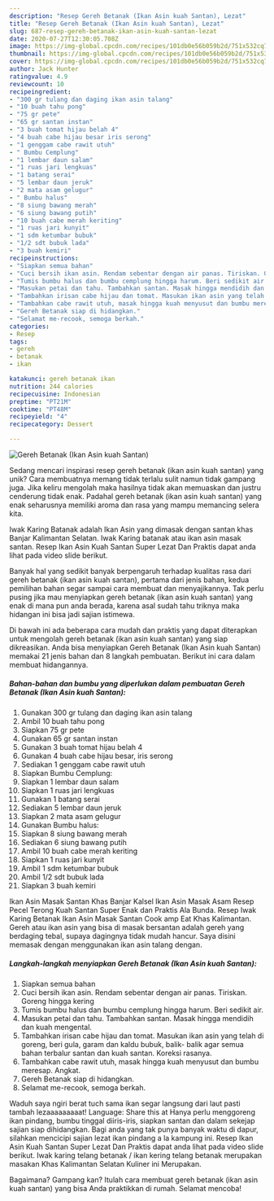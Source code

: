 ```yaml
---
description: "Resep Gereh Betanak (Ikan Asin kuah Santan), Lezat"
title: "Resep Gereh Betanak (Ikan Asin kuah Santan), Lezat"
slug: 687-resep-gereh-betanak-ikan-asin-kuah-santan-lezat
date: 2020-07-27T12:30:05.708Z
image: https://img-global.cpcdn.com/recipes/101db0e56b059b2d/751x532cq70/gereh-betanak-ikan-asin-kuah-santan-foto-resep-utama.jpg
thumbnail: https://img-global.cpcdn.com/recipes/101db0e56b059b2d/751x532cq70/gereh-betanak-ikan-asin-kuah-santan-foto-resep-utama.jpg
cover: https://img-global.cpcdn.com/recipes/101db0e56b059b2d/751x532cq70/gereh-betanak-ikan-asin-kuah-santan-foto-resep-utama.jpg
author: Jack Hunter
ratingvalue: 4.9
reviewcount: 10
recipeingredient:
- "300 gr tulang dan daging ikan asin talang"
- "10 buah tahu pong"
- "75 gr pete"
- "65 gr santan instan"
- "3 buah tomat hijau belah 4"
- "4 buah cabe hijau besar iris serong"
- "1 genggam cabe rawit utuh"
- " Bumbu Cemplung"
- "1 lembar daun salam"
- "1 ruas jari lengkuas"
- "1 batang serai"
- "5 lembar daun jeruk"
- "2 mata asam gelugur"
- " Bumbu halus"
- "8 siung bawang merah"
- "6 siung bawang putih"
- "10 buah cabe merah keriting"
- "1 ruas jari kunyit"
- "1 sdm ketumbar bubuk"
- "1/2 sdt bubuk lada"
- "3 buah kemiri"
recipeinstructions:
- "Siapkan semua bahan"
- "Cuci bersih ikan asin. Rendam sebentar dengan air panas. Tiriskan. Goreng hingga kering"
- "Tumis bumbu halus dan bumbu cemplung hingga harum. Beri sedikit air."
- "Masukan petai dan tahu. Tambahkan santan. Masak hingga mendidih dan kuah mengental."
- "Tambahkan irisan cabe hijau dan tomat. Masukan ikan asin yang telah di goreng, beri gula, garam dan kaldu bubuk, balik- balik agar semua bahan terbalur santan dan kuah santan. Koreksi rasanya."
- "Tambahkan cabe rawit utuh, masak hingga kuah menyusut dan bumbu meresap. Angkat."
- "Gereh Betanak siap di hidangkan."
- "Selamat me-recook, semoga berkah."
categories:
- Resep
tags:
- gereh
- betanak
- ikan

katakunci: gereh betanak ikan 
nutrition: 244 calories
recipecuisine: Indonesian
preptime: "PT21M"
cooktime: "PT48M"
recipeyield: "4"
recipecategory: Dessert

---
```



![Gereh Betanak (Ikan Asin kuah Santan)](https://img-global.cpcdn.com/recipes/101db0e56b059b2d/751x532cq70/gereh-betanak-ikan-asin-kuah-santan-foto-resep-utama.jpg)

Sedang mencari inspirasi resep gereh betanak (ikan asin kuah santan) yang unik? Cara membuatnya memang tidak terlalu sulit namun tidak gampang juga. Jika keliru mengolah maka hasilnya tidak akan memuaskan dan justru cenderung tidak enak. Padahal gereh betanak (ikan asin kuah santan) yang enak seharusnya memiliki aroma dan rasa yang mampu memancing selera kita.

Iwak Karing Batanak adalah Ikan Asin yang dimasak dengan santan khas Banjar Kalimantan Selatan. Iwak Karing batanak atau ikan asin masak santan. Resep Ikan Asin Kuah Santan Super Lezat Dan Praktis dapat anda lihat pada video slide berikut.

Banyak hal yang sedikit banyak berpengaruh terhadap kualitas rasa dari gereh betanak (ikan asin kuah santan), pertama dari jenis bahan, kedua pemilihan bahan segar sampai cara membuat dan menyajikannya. Tak perlu pusing jika mau menyiapkan gereh betanak (ikan asin kuah santan) yang enak di mana pun anda berada, karena asal sudah tahu triknya maka hidangan ini bisa jadi sajian istimewa.


Di bawah ini ada beberapa cara mudah dan praktis yang dapat diterapkan untuk mengolah gereh betanak (ikan asin kuah santan) yang siap dikreasikan. Anda bisa menyiapkan Gereh Betanak (Ikan Asin kuah Santan) memakai 21 jenis bahan dan 8 langkah pembuatan. Berikut ini cara dalam membuat hidangannya.

<!--inarticleads1-->

##### Bahan-bahan dan bumbu yang diperlukan dalam pembuatan Gereh Betanak (Ikan Asin kuah Santan):

1. Gunakan 300 gr tulang dan daging ikan asin talang
1. Ambil 10 buah tahu pong
1. Siapkan 75 gr pete
1. Gunakan 65 gr santan instan
1. Gunakan 3 buah tomat hijau belah 4
1. Gunakan 4 buah cabe hijau besar, iris serong
1. Sediakan 1 genggam cabe rawit utuh
1. Siapkan  Bumbu Cemplung:
1. Siapkan 1 lembar daun salam
1. Siapkan 1 ruas jari lengkuas
1. Gunakan 1 batang serai
1. Sediakan 5 lembar daun jeruk
1. Siapkan 2 mata asam gelugur
1. Gunakan  Bumbu halus:
1. Siapkan 8 siung bawang merah
1. Sediakan 6 siung bawang putih
1. Ambil 10 buah cabe merah keriting
1. Siapkan 1 ruas jari kunyit
1. Ambil 1 sdm ketumbar bubuk
1. Ambil 1/2 sdt bubuk lada
1. Siapkan 3 buah kemiri


Ikan Asin Masak Santan Khas Banjar Kalsel Ikan Asin Masak Asam Resep Pecel Terong Kuah Santan Super Enak dan Praktis Ala Bunda. Resep Iwak Karing Betanak Ikan Asin Masak Santan Cook amp Eat Khas Kalimantan. Gereh atau ikan asin yang bisa di masak bersantan adalah gereh yang berdaging tebal, supaya dagingnya tidak mudah hancur. Saya disini memasak dengan menggunakan ikan asin talang dengan. 

<!--inarticleads2-->

##### Langkah-langkah menyiapkan Gereh Betanak (Ikan Asin kuah Santan):

1. Siapkan semua bahan
1. Cuci bersih ikan asin. Rendam sebentar dengan air panas. Tiriskan. Goreng hingga kering
1. Tumis bumbu halus dan bumbu cemplung hingga harum. Beri sedikit air.
1. Masukan petai dan tahu. Tambahkan santan. Masak hingga mendidih dan kuah mengental.
1. Tambahkan irisan cabe hijau dan tomat. Masukan ikan asin yang telah di goreng, beri gula, garam dan kaldu bubuk, balik- balik agar semua bahan terbalur santan dan kuah santan. Koreksi rasanya.
1. Tambahkan cabe rawit utuh, masak hingga kuah menyusut dan bumbu meresap. Angkat.
1. Gereh Betanak siap di hidangkan.
1. Selamat me-recook, semoga berkah.


Waduh saya ngiri berat tuch sama ikan segar langsung dari laut pasti tambah lezaaaaaaaaat! Language: Share this at Hanya perlu menggoreng ikan pindang, bumbu tinggal diiris-iris, siapkan santan dan dalam sekejap sajian siap dihidangkan. Bagi anda yang tak punya banyak waktu di dapur, silahkan mencicipi sajian lezat ikan pindang a la kampung ini. Resep Ikan Asin Kuah Santan Super Lezat Dan Praktis dapat anda lihat pada video slide berikut. Iwak karing telang betanak / ikan kering telang betanak merupakan masakan Khas Kalimantan Selatan Kuliner ini Merupakan. 

Bagaimana? Gampang kan? Itulah cara membuat gereh betanak (ikan asin kuah santan) yang bisa Anda praktikkan di rumah. Selamat mencoba!
